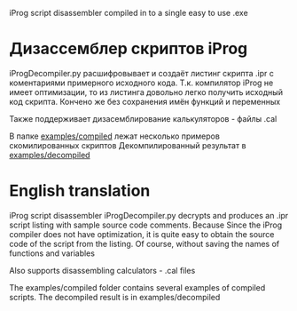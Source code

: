 iProg script disassembler compiled in to a single easy to use .exe

# Дизассемблер скриптов iProg

iProgDecompiler.py расшифровывает и создаёт листинг скрипта .ipr с коментариями примерного исходного кода. Т.к. компилятор iProg не имеет оптимизации, то из листинга довольно легко получить исходный код скрипта. Кончено же без сохранения имён функций и переменных

Также поддерживает дизасемблирование калькуляторов - файлы .cal

В папке [examples/сompiled](examples/сompiled) лежат несколько примеров скомилированных скриптов
Декомпилированный результат в [examples/decompiled](examples/decompiled)


# English translation


iProg script disassembler
iProgDecompiler.py decrypts and produces an .ipr script listing with sample source code comments. Because Since the iProg compiler does not have optimization, it is quite easy to obtain the source code of the script from the listing. Of course, without saving the names of functions and variables

Also supports disassembling calculators - .cal files

The examples/compiled folder contains several examples of compiled scripts. The decompiled result is in examples/decompiled

